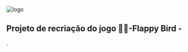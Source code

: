 ![logo](https://user-images.githubusercontent.com/46052756/111533603-ba1eb580-8745-11eb-93c9-154694205ca0.png)
<br/><b><h2>Projeto de recriação do jogo 🐱‍🏍-Flappy Bird - </h2></b>.
